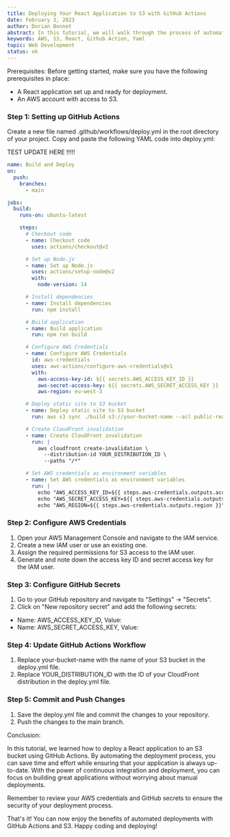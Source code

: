 ```yaml
---
title: Deploying Your React Application to S3 with GitHub Actions
date: February 3, 2023
author: Dorian Bonnet
abstract: In this tutorial, we will walk through the process of automating the deployment of your React application to an S3 bucket using GitHub Actions. By leveraging the power of continuous integration and deployment, you can streamline the deployment process and ensure that your application is always up-to-date.
keywords: AWS, S3, React, Github Action, Yaml
topic: Web Development
status: ok
---
```


Prerequisites:
Before getting started, make sure you have the following prerequisites in place:

- A React application set up and ready for deployment.
- An AWS account with access to S3.

### Step 1: Setting up GitHub Actions

Create a new file named .github/workflows/deploy.yml in the root directory of your project.
Copy and paste the following YAML code into deploy.yml:

TEST UPDATE HERE !!!!!

```yml
name: Build and Deploy
on:
  push:
    branches:
      - main

jobs:
  build:
    runs-on: ubuntu-latest

    steps:
      # Checkout code
      - name: Checkout code
        uses: actions/checkout@v2

      # Set up Node.js
      - name: Set up Node.js
        uses: actions/setup-node@v2
        with:
          node-version: 14

      # Install dependencies
      - name: Install dependencies
        run: npm install

      # Build application
      - name: Build application
        run: npm run build

      # Configure AWS Credentials
      - name: Configure AWS Credentials
        id: aws-credentials
        uses: aws-actions/configure-aws-credentials@v1
        with:
          aws-access-key-id: ${{ secrets.AWS_ACCESS_KEY_ID }}
          aws-secret-access-key: ${{ secrets.AWS_SECRET_ACCESS_KEY }}
          aws-region: eu-west-3

      # Deploy static site to S3 bucket
      - name: Deploy static site to S3 bucket
        run: aws s3 sync ./build s3://your-bucket-name --acl public-read --delete --exclude '/*' --include '*/*'

      # Create CloudFront invalidation
      - name: Create CloudFront invalidation
        run: |
          aws cloudfront create-invalidation \
            --distribution-id YOUR_DISTRIBUTION_ID \
            --paths "/*"

      # Set AWS credentials as environment variables
      - name: Set AWS credentials as environment variables
        run: |
          echo "AWS_ACCESS_KEY_ID=${{ steps.aws-credentials.outputs.access-key-id }}" >> $GITHUB_ENV
          echo "AWS_SECRET_ACCESS_KEY=${{ steps.aws-credentials.outputs.secret-access-key }}" >> $GITHUB_ENV
          echo "AWS_REGION=${{ steps.aws-credentials.outputs.region }}" >> $GITHUB_ENV
```

### Step 2: Configure AWS Credentials

1. Open your AWS Management Console and navigate to the IAM service.
2. Create a new IAM user or use an existing one.
3. Assign the required permissions for S3 access to the IAM user.
4. Generate and note down the access key ID and secret access key for the IAM user.

### Step 3: Configure GitHub Secrets

1. Go to your GitHub repository and navigate to "Settings" -> "Secrets".
2. Click on "New repository secret" and add the following secrets:

- Name: AWS_ACCESS_KEY_ID, Value: <your-access-key-id>
- Name: AWS_SECRET_ACCESS_KEY, Value: <your-secret-access-key>

### Step 4: Update GitHub Actions Workflow

1. Replace your-bucket-name with the name of your S3 bucket in the deploy.yml file.
2. Replace YOUR_DISTRIBUTION_ID with the ID of your CloudFront distribution in the deploy.yml file.

### Step 5: Commit and Push Changes

1. Save the deploy.yml file and commit the changes to your repository.
2. Push the changes to the main branch.

Conclusion:

In this tutorial, we learned how to deploy a React application to an S3 bucket using GitHub Actions. By automating the deployment process, you can save time and effort while ensuring that your application is always up-to-date. With the power of continuous integration and deployment, you can focus on building great applications without worrying about manual deployments.

Remember to review your AWS credentials and GitHub secrets to ensure the security of your deployment process.

That's it! You can now enjoy the benefits of automated deployments with GitHub Actions and S3. Happy coding and deploying!
